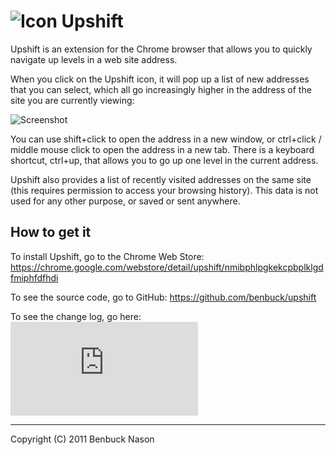 # ![Icon](https://raw.githubusercontent.com/benbuck/upshift/master/resources/icon.png) Upshift

Upshift is an extension for the Chrome browser that allows you to quickly navigate up levels in a web site address.

When you click on the Upshift icon, it will pop up a list of new addresses that you can select, which all go increasingly higher in the address of the site you are currently viewing:

![Screenshot](https://raw.githubusercontent.com/benbuck/upshift/master/resources/screenshot.png)

You can use shift+click to open the address in a new window, or ctrl+click / middle mouse click to open the address in a new tab. There is a keyboard shortcut, ctrl+up, that allows you to go up one level in the current address.

Upshift also provides a list of recently visited addresses on the same site (this requires permission to access your browsing history). This data is not used for any other purpose, or saved or sent anywhere.

## How to get it

To install Upshift, go to the Chrome Web Store: https://chrome.google.com/webstore/detail/upshift/nmibphlpgkekcpbplklgdfmiphfdfhdi

To see the source code, go to GitHub: https://github.com/benbuck/upshift

To see the change log, go here:
![CHANGELOG.md](https://github.com/benbuck/upshift/blob/master/CHANGELOG.md)

---
Copyright (C) 2011 Benbuck Nason
